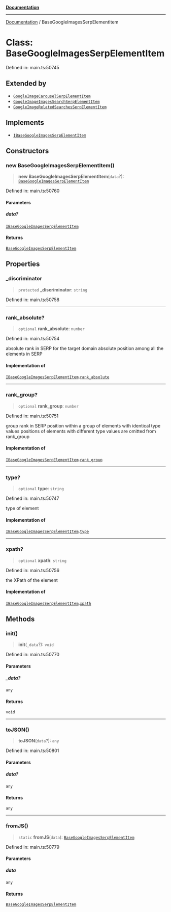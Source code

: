 [**Documentation**](../README.md)

***

[Documentation](../README.md) / BaseGoogleImagesSerpElementItem

# Class: BaseGoogleImagesSerpElementItem

Defined in: main.ts:50745

## Extended by

- [`GoogleImageCarouselSerpElementItem`](GoogleImageCarouselSerpElementItem.md)
- [`GoogleImageImagesSearchSerpElementItem`](GoogleImageImagesSearchSerpElementItem.md)
- [`GoogleImageRelatedSearchesSerpElementItem`](GoogleImageRelatedSearchesSerpElementItem.md)

## Implements

- [`IBaseGoogleImagesSerpElementItem`](../interfaces/IBaseGoogleImagesSerpElementItem.md)

## Constructors

### new BaseGoogleImagesSerpElementItem()

> **new BaseGoogleImagesSerpElementItem**(`data`?): [`BaseGoogleImagesSerpElementItem`](BaseGoogleImagesSerpElementItem.md)

Defined in: main.ts:50760

#### Parameters

##### data?

[`IBaseGoogleImagesSerpElementItem`](../interfaces/IBaseGoogleImagesSerpElementItem.md)

#### Returns

[`BaseGoogleImagesSerpElementItem`](BaseGoogleImagesSerpElementItem.md)

## Properties

### \_discriminator

> `protected` **\_discriminator**: `string`

Defined in: main.ts:50758

***

### rank\_absolute?

> `optional` **rank\_absolute**: `number`

Defined in: main.ts:50754

absolute rank in SERP for the target domain
absolute position among all the elements in SERP

#### Implementation of

[`IBaseGoogleImagesSerpElementItem`](../interfaces/IBaseGoogleImagesSerpElementItem.md).[`rank_absolute`](../interfaces/IBaseGoogleImagesSerpElementItem.md#rank_absolute)

***

### rank\_group?

> `optional` **rank\_group**: `number`

Defined in: main.ts:50751

group rank in SERP
position within a group of elements with identical type values
positions of elements with different type values are omitted from rank_group

#### Implementation of

[`IBaseGoogleImagesSerpElementItem`](../interfaces/IBaseGoogleImagesSerpElementItem.md).[`rank_group`](../interfaces/IBaseGoogleImagesSerpElementItem.md#rank_group)

***

### type?

> `optional` **type**: `string`

Defined in: main.ts:50747

type of element

#### Implementation of

[`IBaseGoogleImagesSerpElementItem`](../interfaces/IBaseGoogleImagesSerpElementItem.md).[`type`](../interfaces/IBaseGoogleImagesSerpElementItem.md#type)

***

### xpath?

> `optional` **xpath**: `string`

Defined in: main.ts:50756

the XPath of the element

#### Implementation of

[`IBaseGoogleImagesSerpElementItem`](../interfaces/IBaseGoogleImagesSerpElementItem.md).[`xpath`](../interfaces/IBaseGoogleImagesSerpElementItem.md#xpath)

## Methods

### init()

> **init**(`_data`?): `void`

Defined in: main.ts:50770

#### Parameters

##### \_data?

`any`

#### Returns

`void`

***

### toJSON()

> **toJSON**(`data`?): `any`

Defined in: main.ts:50801

#### Parameters

##### data?

`any`

#### Returns

`any`

***

### fromJS()

> `static` **fromJS**(`data`): [`BaseGoogleImagesSerpElementItem`](BaseGoogleImagesSerpElementItem.md)

Defined in: main.ts:50779

#### Parameters

##### data

`any`

#### Returns

[`BaseGoogleImagesSerpElementItem`](BaseGoogleImagesSerpElementItem.md)
